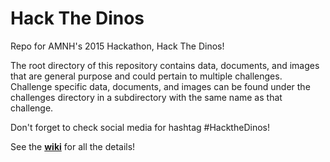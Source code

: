# Hack The Dinos
Repo for AMNH's 2015 Hackathon, Hack The Dinos!

The root directory of this repository contains data, documents, and images that are general purpose and could pertain to multiple challenges. Challenge specific data, documents, and images can be found under the challenges directory in a subdirectory with the same name as that challenge.

Don't forget to check social media for hashtag #HacktheDinos!

See the [**wiki**](https://github.com/amnh/HacktheDinos/wiki) for all the details!
